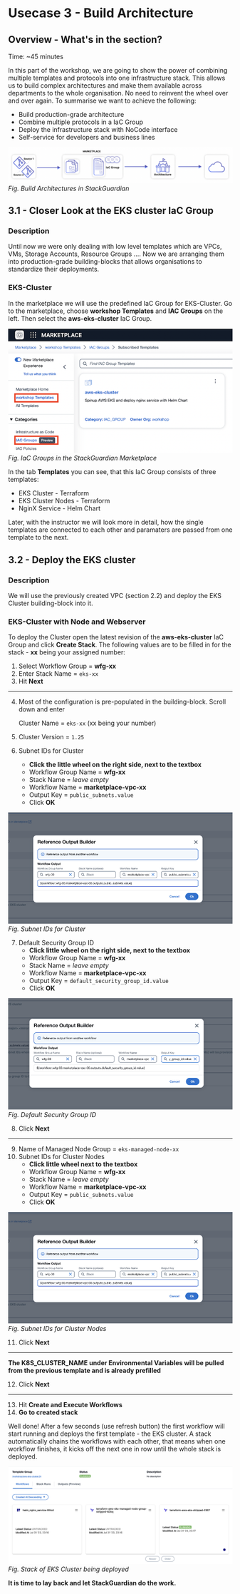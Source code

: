 # Usecase 3 - Build Architecture

## Overview - What's in the section?
Time: ~45 minutes  

In this part of the workshop, we are going to show the power of combining multiple templates and protocols into one infrastructure stack. This allows us to build complex architectures and make them available across departments to the whole organisation. No need to reinvent the wheel over and over again. 
To summarise we want to achieve the following:

* Build production-grade architecture
* Combine multiple protocols in a IaC Group
* Deploy the infrastructure stack with NoCode interface
* Self-service for developers and business lines

![Usecase 3](image/usecase3.png)
_Fig. Build Architectures in StackGuardian_

## 3.1 - Closer Look at the EKS cluster IaC Group
### Description
Until now we were only dealing with low level templates which are VPCs, VMs, Storage Accounts, Resource Groups .... Now we are arranging them into production-grade building-blocks that allows organisations to standardize their deployments. 

### EKS-Cluster
In the marketplace we will use the predefined IaC Group for EKS-Cluster. Go to the marketplace, choose **workshop Templates** and **IAC Groups** on the left. Then select the **aws-eks-cluster** IaC Group. 

![IaC Group](image/iac-group.png)  
_Fig. IaC Groups in the StackGuardian Marketplace_   

In the tab **Templates** you can see, that this IaC Group consists of three templates: 
* EKS Cluster - Terraform
* EKS Cluster Nodes - Terraform
* NginX Service - Helm Chart

Later, with the instructor we will look more in detail, how the single templates are connected to each other and paramaters are passed from one template to the next.

## 3.2 - Deploy the EKS cluster 
### Description
We will use the previously created VPC (section 2.2) and deploy the EKS Cluster building-block into it. 


### EKS-Cluster with Node and Webserver
To deploy the Cluster open the latest revision of the **aws-eks-cluster** IaC Group and click **Create Stack**. 
The following values are to be filled in for the stack - **xx** being your assigned number: 

1. Select Workflow Group = **wfg-xx**
2. Enter Stack Name = ``eks-xx``  
3. Hit **Next**
---
4. Most of the configuration is pre-populated in the building-block. Scroll down and enter 

   Cluster Name = ``eks-xx`` (xx being your number) 
5. Cluster Version = ``1.25``
6. Subnet IDs for Cluster 
    * **Click the little wheel on the right side, next to the textbox**
    * Workflow Group Name = **wfg-xx**
    * Stack Name = _leave empty_
    * Workflow Name = **marketplace-vpc-xx**
    * Output Key = ``public_subnets.value``
    * Click **OK**

![Subnet IDs](image/public-subnets.png)
_Fig. Subnet IDs for Cluster_

7. Default Security Group ID
    * **Click little wheel on the right side, next to the textbox**
    * Workflow Group Name = **wfg-xx**
    * Stack Name = _leave empty_
    * Workflow Name = **marketplace-vpc-xx**
    * Output Key = ``default_security_group_id.value``
    * Click **OK**

![Default Security Group ID ](image/security-group.png)
_Fig. Default Security Group ID_

8. Click **Next**
---

9. Name of Managed Node Group = ``eks-managed-node-xx`` 
10. Subnet IDs for Cluster Nodes
    * **Click little wheel next to the textbox**
    * Workflow Group Name = **wfg-xx**
    * Stack Name = _leave empty_
    * Workflow Name = **marketplace-vpc-xx**
    * Output Key = ``public_subnets.value``
    * Click **OK**

![Subnet IDs](image/public-subnets.png)
_Fig. Subnet IDs for Cluster Nodes_


11. Click **Next**
---

**The K8S_CLUSTER_NAME under Environmental Variables will be pulled from the previous template and is already prefilled**

12. Click **Next**
---

13. Hit **Create and Execute Workflows**
14. **Go to created stack**

Well done! After a few seconds (use refresh button) the first workflow will start running and deploys the first template - the EKS cluster. 
A stack automatically chains the workflows with each other, that means when one workflow finishes, it kicks off the next one in row until the whole stack is deployed. 

![Stack Deploy](image/stack-deploy.png)
_Fig. Stack of EKS Cluster being deployed_


**It is time to lay back and let StackGuardian do the work.**
